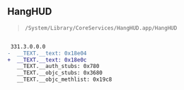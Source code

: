 ## HangHUD

> `/System/Library/CoreServices/HangHUD.app/HangHUD`

```diff

 331.3.0.0.0
-  __TEXT.__text: 0x18e04
+  __TEXT.__text: 0x18e0c
   __TEXT.__auth_stubs: 0x780
   __TEXT.__objc_stubs: 0x3680
   __TEXT.__objc_methlist: 0x19c8

```
